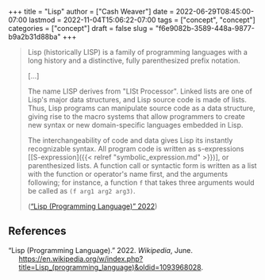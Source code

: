 +++
title = "Lisp"
author = ["Cash Weaver"]
date = 2022-06-29T08:45:00-07:00
lastmod = 2022-11-04T15:06:22-07:00
tags = ["concept", "concept"]
categories = ["concept"]
draft = false
slug = "f6e9082b-3589-448a-9877-b9a2b31d88ba"
+++

> Lisp (historically LISP) is a family of programming languages with a long history and a distinctive, fully parenthesized prefix notation.
>
> [...]
>
> The name LISP derives from "LISt Processor". Linked lists are one of Lisp's major data structures, and Lisp source code is made of lists. Thus, Lisp programs can manipulate source code as a data structure, giving rise to the macro systems that allow programmers to create new syntax or new domain-specific languages embedded in Lisp.
>
> The interchangeability of code and data gives Lisp its instantly recognizable syntax. All program code is written as s-expressions [[S-expression]({{< relref "symbolic_expression.md" >}})], or parenthesized lists. A function call or syntactic form is written as a list with the function or operator's name first, and the arguments following; for instance, a function `f` that takes three arguments would be called as `(f arg1 arg2 arg3)`.
>
> (<a href="#citeproc_bib_item_1">“Lisp (Programming Language)” 2022</a>)

## References

<style>.csl-entry{text-indent: -1.5em; margin-left: 1.5em;}</style><div class="csl-bib-body">
  <div class="csl-entry"><a id="citeproc_bib_item_1"></a>“Lisp (Programming Language).” 2022. <i>Wikipedia</i>, June. <a href="https://en.wikipedia.org/w/index.php?title=Lisp_(programming_language)&oldid=1093968028">https://en.wikipedia.org/w/index.php?title=Lisp_(programming_language)&#38;oldid=1093968028</a>.</div>
</div>
